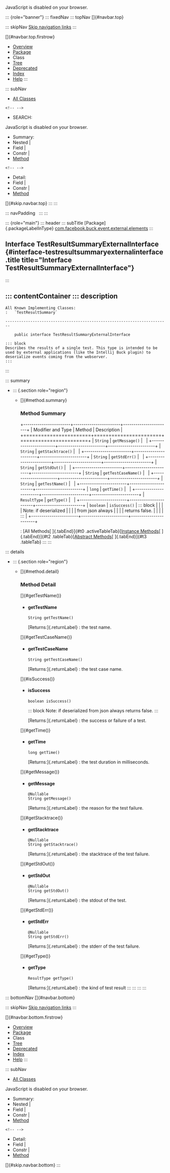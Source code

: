 <div>

JavaScript is disabled on your browser.

</div>

::: {role="banner"}
::: fixedNav
::: topNav
[]{#navbar.top}

::: skipNav
[Skip navigation links](#skip.navbar.top "Skip navigation links")
:::

[]{#navbar.top.firstrow}

-   [Overview](../../../../../../index.html)
-   [Package](package-summary.html)
-   Class
-   [Tree](package-tree.html)
-   [Deprecated](../../../../../../deprecated-list.html)
-   [Index](../../../../../../index-all.html)
-   [Help](../../../../../../help-doc.html)
:::

::: subNav
-   [All Classes](../../../../../../allclasses.html)

```{=html}
<!-- -->
```
-   SEARCH:

<div>

<div>

JavaScript is disabled on your browser.

</div>

</div>

<div>

-   Summary: 
-   Nested \| 
-   Field \| 
-   Constr \| 
-   [Method](#method.summary)

```{=html}
<!-- -->
```
-   Detail: 
-   Field \| 
-   Constr \| 
-   [Method](#method.detail)

</div>

[]{#skip.navbar.top}
:::
:::

::: navPadding
 
:::
:::

::: {role="main"}
::: header
::: subTitle
[Package]{.packageLabelInType} [com.facebook.buck.event.external.elements](package-summary.html)
:::

## Interface TestResultSummaryExternalInterface {#interface-testresultsummaryexternalinterface .title title="Interface TestResultSummaryExternalInterface"}
:::

::: contentContainer
::: description
-   

    All Known Implementing Classes:
    :   `TestResultSummary`

    ------------------------------------------------------------------------

        public interface TestResultSummaryExternalInterface

    ::: block
    Describes the results of a single test. This type is intended to be
    used by external applications (like the Intellij Buck plugin) to
    deserialize events coming from the webserver.
    :::
:::

::: summary
-   ::: {.section role="region"}
    -   []{#method.summary}

        ### Method Summary

        +-----------------------+-----------------------+-----------------------+
        | Modifier and Type     | Method                | Description           |
        +=======================+=======================+=======================+
        | `String`              | `getMessage()`        |                       |
        +-----------------------+-----------------------+-----------------------+
        | `String`              | `getStacktrace()`     |                       |
        +-----------------------+-----------------------+-----------------------+
        | `String`              | `getStdErr()`         |                       |
        +-----------------------+-----------------------+-----------------------+
        | `String`              | `getStdOut()`         |                       |
        +-----------------------+-----------------------+-----------------------+
        | `String`              | `getTestCaseName()`   |                       |
        +-----------------------+-----------------------+-----------------------+
        | `String`              | `getTestName()`       |                       |
        +-----------------------+-----------------------+-----------------------+
        | `long`                | `getTime()`           |                       |
        +-----------------------+-----------------------+-----------------------+
        | `ResultType`          | `getType()`           |                       |
        +-----------------------+-----------------------+-----------------------+
        | `boolean`             | `isSuccess()`         | ::: block             |
        |                       |                       | Note: if deserialized |
        |                       |                       | from json always      |
        |                       |                       | returns false.        |
        |                       |                       | :::                   |
        +-----------------------+-----------------------+-----------------------+

        : [All Methods[ ]{.tabEnd}]{#t0 .activeTableTab}[[Instance
        Methods](javascript:show(2);)[ ]{.tabEnd}]{#t2
        .tableTab}[[Abstract
        Methods](javascript:show(4);)[ ]{.tabEnd}]{#t3 .tableTab}
    :::
:::

::: details
-   ::: {.section role="region"}
    -   []{#method.detail}

        ### Method Detail

        []{#getTestName()}

        -   #### getTestName

            ``` methodSignature
            String getTestName()
            ```

            [Returns:]{.returnLabel}
            :   the test name.

        []{#getTestCaseName()}

        -   #### getTestCaseName

            ``` methodSignature
            String getTestCaseName()
            ```

            [Returns:]{.returnLabel}
            :   the test case name.

        []{#isSuccess()}

        -   #### isSuccess

            ``` methodSignature
            boolean isSuccess()
            ```

            ::: block
            Note: if deserialized from json always returns false.
            :::

            [Returns:]{.returnLabel}
            :   the success or failure of a test.

        []{#getTime()}

        -   #### getTime

            ``` methodSignature
            long getTime()
            ```

            [Returns:]{.returnLabel}
            :   the test duration in milliseconds.

        []{#getMessage()}

        -   #### getMessage

            ``` methodSignature
            @Nullable
            String getMessage()
            ```

            [Returns:]{.returnLabel}
            :   the reason for the test failure.

        []{#getStacktrace()}

        -   #### getStacktrace

            ``` methodSignature
            @Nullable
            String getStacktrace()
            ```

            [Returns:]{.returnLabel}
            :   the stacktrace of the test failure.

        []{#getStdOut()}

        -   #### getStdOut

            ``` methodSignature
            @Nullable
            String getStdOut()
            ```

            [Returns:]{.returnLabel}
            :   the stdout of the test.

        []{#getStdErr()}

        -   #### getStdErr

            ``` methodSignature
            @Nullable
            String getStdErr()
            ```

            [Returns:]{.returnLabel}
            :   the stderr of the test failure.

        []{#getType()}

        -   #### getType

            ``` methodSignature
            ResultType getType()
            ```

            [Returns:]{.returnLabel}
            :   the kind of test result
    :::
:::
:::
:::

::: bottomNav
[]{#navbar.bottom}

::: skipNav
[Skip navigation links](#skip.navbar.bottom "Skip navigation links")
:::

[]{#navbar.bottom.firstrow}

-   [Overview](../../../../../../index.html)
-   [Package](package-summary.html)
-   Class
-   [Tree](package-tree.html)
-   [Deprecated](../../../../../../deprecated-list.html)
-   [Index](../../../../../../index-all.html)
-   [Help](../../../../../../help-doc.html)
:::

::: subNav
-   [All Classes](../../../../../../allclasses.html)

<div>

<div>

JavaScript is disabled on your browser.

</div>

</div>

<div>

-   Summary: 
-   Nested \| 
-   Field \| 
-   Constr \| 
-   [Method](#method.summary)

```{=html}
<!-- -->
```
-   Detail: 
-   Field \| 
-   Constr \| 
-   [Method](#method.detail)

</div>

[]{#skip.navbar.bottom}
:::
